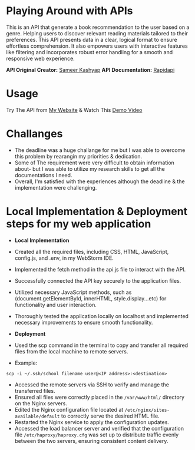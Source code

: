 # Playing Around with APIs
This is an API that generate a book recommendation to the user based on a genre. Helping users to discover relevant reading materials tailored to their preferences.
This API presents data in a clear, logical format to ensure effortless comprehension. It also empowers users with interactive features like filtering and incorporates robust error handling for a smooth and responsive web experience.

**API Original Creator:** [Sameer Kashyap](https://rapidapi.com/user/mistakenpirate38)
**API Documentation:** [Rapidapi](https://rapidapi.com/mistakenpirate38/api/book-recommender1)
# Usage
Try The API from [My Website](https://www.hamed-alfatih.tech/api.html)
& Watch This [Demo Video](https://www.loom.com/share/f2de627d353c41ee9cdb46a66c01a8c2?sid=ae10d278-06b1-4db1-9f9d-c47a9473d417)
# Challanges
- The deadline was a huge challange for me but I was able to overcome this problem by rearangin my priorities  & dedication.
- Some of The requirement were very difficult to obtain information about- but I was able to utilize my research skills to get all the documentations I need.
- Overall, I'm satisfied with the experiences although the deadline & the implementation were challenging.
# Local Implementation & Deployment steps for my web application
- **Local Implementation**
- Created all the required files, including CSS, HTML, JavaScript, config.js, and .env, in my WebStorm IDE.
- Implemented the fetch method in the api.js file to interact with the API.
- Successfully connected the API key securely to the application files.
- Utilized necessary JavaScript methods, such as (document.getElementById, innerHTML, style.display...etc) for functionality and user interaction.
- Thoroughly tested the application locally on localhost and implemented necessary improvements to ensure smooth functionality.

- **Deployment**
- Used the scp command in the terminal to copy and transfer all required files from the local machine to remote servers.
- Example:
```
scp -i ~/.ssh/school filename user@<IP address>:<destination>
```
- Accessed the remote servers via SSH to verify and manage the transferred files.
- Ensured all files were correctly placed in the ```/var/www/html/``` directory on the Nginx servers.
- Edited the Nginx configuration file located at ```/etc/nginx/sites-available/default``` to correctly serve the desired HTML file.
- Restarted the Nginx service to apply the configuration updates.
- Accessed the load balancer server and verified that the configuration file ```/etc/haproxy/haproxy.cfg``` was set up to distribute traffic evenly between the two servers, ensuring consistent content delivery.

